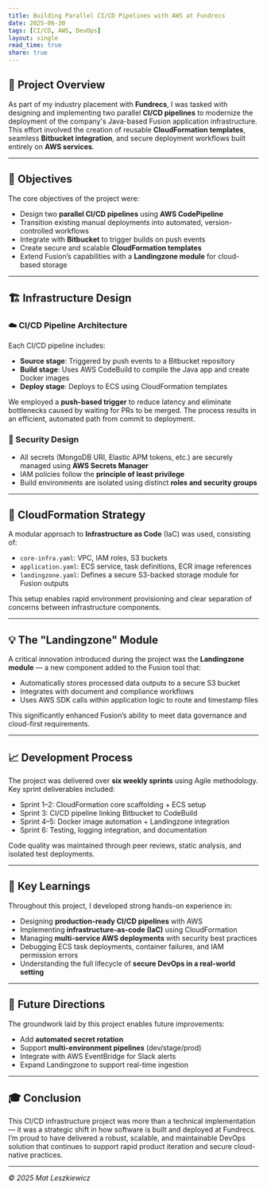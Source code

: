 ```yaml
---
title: Building Parallel CI/CD Pipelines with AWS at Fundrecs
date: 2025-06-30
tags: [CI/CD, AWS, DevOps]
layout: single
read_time: true
share: true
---
```


## 🧩 Project Overview

As part of my industry placement with **Fundrecs**, I was tasked with designing and implementing two parallel **CI/CD pipelines** to modernize the deployment of the company's Java-based Fusion application infrastructure. This effort involved the creation of reusable **CloudFormation templates**, seamless **Bitbucket integration**, and secure deployment workflows built entirely on **AWS services**.

---

## 🎯 Objectives

The core objectives of the project were:

- Design two **parallel CI/CD pipelines** using **AWS CodePipeline**
- Transition existing manual deployments into automated, version-controlled workflows
- Integrate with **Bitbucket** to trigger builds on push events
- Create secure and scalable **CloudFormation templates**
- Extend Fusion’s capabilities with a **Landingzone module** for cloud-based storage

---

## 🏗️ Infrastructure Design

### ☁️ CI/CD Pipeline Architecture

Each CI/CD pipeline includes:

- **Source stage**: Triggered by push events to a Bitbucket repository
- **Build stage**: Uses AWS CodeBuild to compile the Java app and create Docker images
- **Deploy stage**: Deploys to ECS using CloudFormation templates

We employed a **push-based trigger** to reduce latency and eliminate bottlenecks caused by waiting for PRs to be merged. The process results in an efficient, automated path from commit to deployment.

### 🔐 Security Design

- All secrets (MongoDB URI, Elastic APM tokens, etc.) are securely managed using **AWS Secrets Manager**
- IAM policies follow the **principle of least privilege**
- Build environments are isolated using distinct **roles and security groups**

---

## 🧪 CloudFormation Strategy

A modular approach to **Infrastructure as Code** (IaC) was used, consisting of:

- `core-infra.yaml`: VPC, IAM roles, S3 buckets
- `application.yaml`: ECS service, task definitions, ECR image references
- `landingzone.yaml`: Defines a secure S3-backed storage module for Fusion outputs

This setup enables rapid environment provisioning and clear separation of concerns between infrastructure components.

---

## 💡 The "Landingzone" Module

A critical innovation introduced during the project was the **Landingzone module** — a new component added to the Fusion tool that:

- Automatically stores processed data outputs to a secure S3 bucket
- Integrates with document and compliance workflows
- Uses AWS SDK calls within application logic to route and timestamp files

This significantly enhanced Fusion’s ability to meet data governance and cloud-first requirements.

---

## 📈 Development Process

The project was delivered over **six weekly sprints** using Agile methodology. Key sprint deliverables included:

- Sprint 1–2: CloudFormation core scaffolding + ECS setup
- Sprint 3: CI/CD pipeline linking Bitbucket to CodeBuild
- Sprint 4–5: Docker image automation + Landingzone integration
- Sprint 6: Testing, logging integration, and documentation

Code quality was maintained through peer reviews, static analysis, and isolated test deployments.

---

## 🧠 Key Learnings

Throughout this project, I developed strong hands-on experience in:

- Designing **production-ready CI/CD pipelines** with AWS
- Implementing **infrastructure-as-code (IaC)** using CloudFormation
- Managing **multi-service AWS deployments** with security best practices
- Debugging ECS task deployments, container failures, and IAM permission errors
- Understanding the full lifecycle of **secure DevOps in a real-world setting**

---

## 🚀 Future Directions

The groundwork laid by this project enables future improvements:

- Add **automated secret rotation**
- Support **multi-environment pipelines** (dev/stage/prod)
- Integrate with AWS EventBridge for Slack alerts
- Expand Landingzone to support real-time ingestion

---

## 🎓 Conclusion

This CI/CD infrastructure project was more than a technical implementation — it was a strategic shift in how software is built and deployed at Fundrecs. I’m proud to have delivered a robust, scalable, and maintainable DevOps solution that continues to support rapid product iteration and secure cloud-native practices.


---
*© 2025 Mat Leszkiewicz*